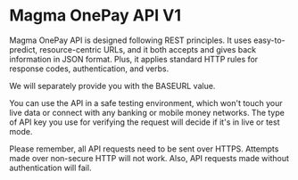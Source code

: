 # Magma OnePay API V1

Magma OnePay API is designed following REST principles. It uses easy-to-predict, resource-centric URLs, and it both accepts and gives back information in JSON format. Plus, it applies standard HTTP rules for response codes, authentication, and verbs.

We will separately provide you with the BASEURL value.

You can use the API in a safe testing environment, which won't touch your live data or connect with any banking or mobile money networks. The type of API key you use for verifying the request will decide if it's in live or test mode.

Please remember, all API requests need to be sent over HTTPS. Attempts made over non-secure HTTP will not work. Also, API requests made without authentication will fail.
